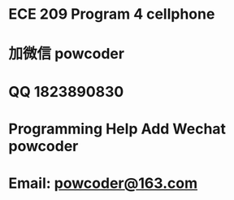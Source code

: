# ECE 209 Program 4  cellphone
# 加微信 powcoder

# QQ 1823890830

# Programming Help Add Wechat powcoder

# Email: powcoder@163.com

